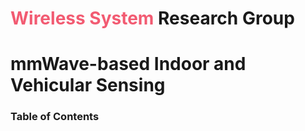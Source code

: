 # <span style="color:#f25b72">Wireless System</span> Research Group 

<div class='page_head'>
 <h1> mmWave-based Indoor and Vehicular Sensing </h1>


<h3>Table of Contents </h3>

</div>



